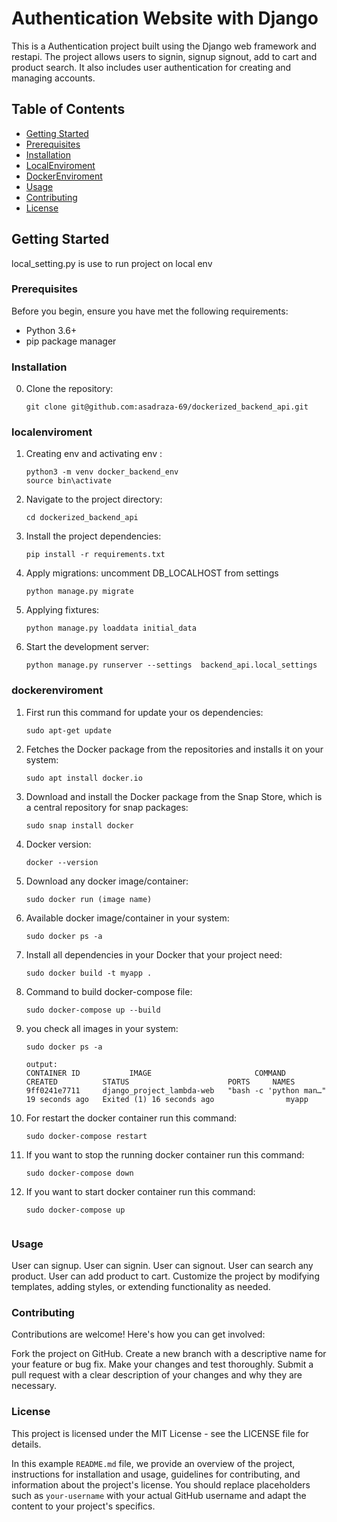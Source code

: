 # Authentication Website with Django

This is a Authentication project built using the Django web framework and restapi. The project allows users to signin, signup signout, add to cart and product search. It also includes user authentication for creating and managing accounts.

## Table of Contents

- [Getting Started](#getting-started)
- [Prerequisites](#prerequisites)
- [Installation](#installation)
- [LocalEnviroment](#localenviroment)
- [DockerEnviroment](#dockerenviroment)
- [Usage](#usage)
- [Contributing](#contributing)
- [License](#license)

## Getting Started
local_setting.py is use to run project on local env
### Prerequisites

Before you begin, ensure you have met the following requirements:

- Python 3.6+
- pip package manager

### Installation

0. Clone the repository:

   ```shell
   git clone git@github.com:asadraza-69/dockerized_backend_api.git

### localenviroment

1. Creating env and activating env :
    ```shell
    python3 -m venv docker_backend_env
    source bin\activate

2. Navigate to the project directory:
    ```shell
    cd dockerized_backend_api

3. Install the project dependencies:
    ```shell
    pip install -r requirements.txt
4. Apply migrations:
    uncomment DB_LOCALHOST from settings
    ```shell
    python manage.py migrate

5. Applying fixtures:
    ```shell
    python manage.py loaddata initial_data

6. Start the development server:
    ```shell
    python manage.py runserver --settings  backend_api.local_settings

### dockerenviroment
1. First run this command for update your os dependencies:
    ```shell
    sudo apt-get update

2. Fetches the Docker package from the repositories and installs it on your system:
    ```shell
    sudo apt install docker.io

3. Download and install the Docker package from the Snap Store, which is a central repository for snap packages:
    ```shell
    sudo snap install docker

4. Docker version:
    ```shell
    docker --version

5. Download any docker image/container:
    ```shell
    sudo docker run (image name)

6. Available docker image/container in your system:
    ```shell
    sudo docker ps -a

7. Install all dependencies in your Docker that your project need:
    ```shell
    sudo docker build -t myapp .

8. Command to build docker-compose file:
    ```shell
    sudo docker-compose up --build

9. you check all images in your system:
    ```shell
    sudo docker ps -a

    output:
    CONTAINER ID           IMAGE                       COMMAND                  CREATED          STATUS                      PORTS     NAMES
    9ff0241e7711     django_project_lambda-web   "bash -c 'python man…"   19 seconds ago   Exited (1) 16 seconds ago                myapp

10. For restart the docker container run this command:
    ```shell    
    sudo docker-compose restart

11. If you want to stop the running docker container run this command:
    ```shell
    sudo docker-compose down

12. If you want to start docker container run this command:
    ```shell    
    sudo docker-compose up


### Usage
User can signup.
User can signin.
User can signout.
User can search any product.
User can add product to cart.
Customize the project by modifying templates, adding styles, or extending functionality as needed.

### Contributing
Contributions are welcome! Here's how you can get involved:

Fork the project on GitHub.
Create a new branch with a descriptive name for your feature or bug fix.
Make your changes and test thoroughly.
Submit a pull request with a clear description of your changes and why they are necessary.

### License
This project is licensed under the MIT License - see the LICENSE file for details.


In this example `README.md` file, we provide an overview of the project, instructions for installation and usage, guidelines for contributing, and information about the project's license. You should replace placeholders such as `your-username` with your actual GitHub username and adapt the content to your project's specifics.
